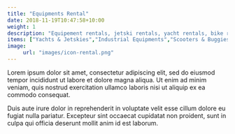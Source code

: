 ```yaml
---
title: "Equipments Rental"
date: 2018-11-19T10:47:58+10:00
weight: 1
description: "Equipement rentals, jetski rentals, yacht rentals, bike rentals etc"
items: ["Yachts & Jetskies","Industrial Equipments","Scooters & Buggies","Sports Equipments"]
image:
     url: "images/icon-rental.png"
---
```


Lorem ipsum dolor sit amet, consectetur adipiscing elit, sed do eiusmod tempor incididunt ut labore et dolore magna aliqua. Ut enim ad minim veniam, quis nostrud exercitation ullamco laboris nisi ut aliquip ex ea commodo consequat.

Duis aute irure dolor in reprehenderit in voluptate velit esse cillum dolore eu fugiat nulla pariatur. Excepteur sint occaecat cupidatat non proident, sunt in culpa qui officia deserunt mollit anim id est laborum.
